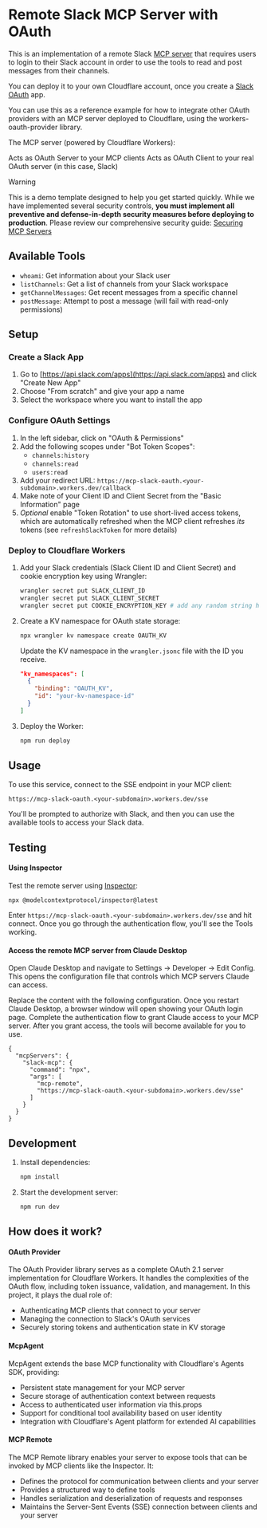 # Remote Slack MCP Server with OAuth

This is an implementation of a remote Slack [MCP server](https://modelcontextprotocol.io/introduction) that requires users to login to their Slack account in order to use the tools to read and post messages from their channels.

You can deploy it to your own Cloudflare account, once you create a [Slack OAuth](https://api.slack.com/authentication/oauth-v2) app.

You can use this as a reference example for how to integrate other OAuth providers with an MCP server deployed to Cloudflare, using the workers-oauth-provider library.

The MCP server (powered by Cloudflare Workers):

Acts as OAuth Server to your MCP clients
Acts as OAuth Client to your real OAuth server (in this case, Slack)

> [!WARNING]
> This is a demo template designed to help you get started quickly. While we have implemented several security controls, **you must implement all preventive and defense-in-depth security measures before deploying to production**. Please review our comprehensive security guide: [Securing MCP Servers](https://github.com/cloudflare/agents/blob/main/docs/securing-mcp-servers.md)

## Available Tools

- `whoami`: Get information about your Slack user
- `listChannels`: Get a list of channels from your Slack workspace
- `getChannelMessages`: Get recent messages from a specific channel
- `postMessage`: Attempt to post a message (will fail with read-only permissions)

## Setup

### Create a Slack App

1. Go to [https://api.slack.com/apps](https://api.slack.com/apps) and click "Create New App"
2. Choose "From scratch" and give your app a name
3. Select the workspace where you want to install the app

### Configure OAuth Settings

1. In the left sidebar, click on "OAuth & Permissions"
2. Add the following scopes under "Bot Token Scopes":
   - `channels:history`
   - `channels:read`
   - `users:read`
3. Add your redirect URL: `https://mcp-slack-oauth.<your-subdomain>.workers.dev/callback`
4. Make note of your Client ID and Client Secret from the "Basic Information" page
5. *Optional* enable "Token Rotation" to use short-lived access tokens, which are automatically refreshed when the MCP client refreshes _its_ tokens (see `refreshSlackToken` for more details)

### Deploy to Cloudflare Workers

1. Add your Slack credentials (Slack Client ID and Client Secret) and cookie encryption key using Wrangler:
   ```bash
   wrangler secret put SLACK_CLIENT_ID
   wrangler secret put SLACK_CLIENT_SECRET
   wrangler secret put COOKIE_ENCRYPTION_KEY # add any random string here e.g. openssl rand -hex 32
   ```

2. Create a KV namespace for OAuth state storage:
   ```bash
   npx wrangler kv namespace create OAUTH_KV
   ```

   Update the KV namespace in the `wrangler.jsonc` file with the ID you receive.

   ```json
   "kv_namespaces": [
     {
       "binding": "OAUTH_KV",
       "id": "your-kv-namespace-id"
     }
   ]
   ```

3. Deploy the Worker:
   ```bash
   npm run deploy
   ```

## Usage

To use this service, connect to the SSE endpoint in your MCP client:

```
https://mcp-slack-oauth.<your-subdomain>.workers.dev/sse
```

You'll be prompted to authorize with Slack, and then you can use the available tools to access your Slack data.

## Testing

#### Using Inspector
Test the remote server using [Inspector](https://modelcontextprotocol.io/docs/tools/inspector): 

```
npx @modelcontextprotocol/inspector@latest
```
Enter `https://mcp-slack-oauth.<your-subdomain>.workers.dev/sse` and hit connect. Once you go through the authentication flow, you'll see the Tools working. 

#### Access the remote MCP server from Claude Desktop

Open Claude Desktop and navigate to Settings -> Developer -> Edit Config. This opens the configuration file that controls which MCP servers Claude can access.

Replace the content with the following configuration. Once you restart Claude Desktop, a browser window will open showing your OAuth login page. Complete the authentication flow to grant Claude access to your MCP server. After you grant access, the tools will become available for you to use. 

```
{
  "mcpServers": {
    "slack-mcp": {
      "command": "npx",
      "args": [
        "mcp-remote",
        "https://mcp-slack-oauth.<your-subdomain>.workers.dev/sse"
      ]
    }
  }
}
```

## Development

1. Install dependencies:
   ```bash
   npm install
   ```

2. Start the development server:
   ```bash
   npm run dev
   ```

## How does it work? 

#### OAuth Provider
The OAuth Provider library serves as a complete OAuth 2.1 server implementation for Cloudflare Workers. It handles the complexities of the OAuth flow, including token issuance, validation, and management. In this project, it plays the dual role of:
- Authenticating MCP clients that connect to your server
- Managing the connection to Slack's OAuth services
- Securely storing tokens and authentication state in KV storage

#### McpAgent
McpAgent extends the base MCP functionality with Cloudflare's Agents SDK, providing:
- Persistent state management for your MCP server
- Secure storage of authentication context between requests
- Access to authenticated user information via this.props
- Support for conditional tool availability based on user identity
- Integration with Cloudflare's Agent platform for extended AI capabilities

#### MCP Remote
The MCP Remote library enables your server to expose tools that can be invoked by MCP clients like the Inspector. It:
- Defines the protocol for communication between clients and your server
- Provides a structured way to define tools
- Handles serialization and deserialization of requests and responses
- Maintains the Server-Sent Events (SSE) connection between clients and your server
